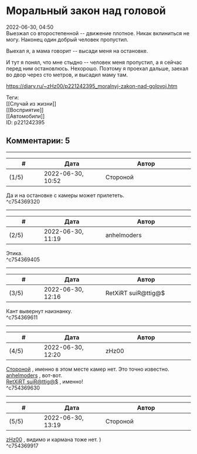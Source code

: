 Моральный закон над головой
===========================

  
2022-06-30, 04:50  
 Выезжал со второстепенной -- движение плотное. Никак вклиниться не могу. Наконец один добрый человек пропустил.   
   
 Выехал я, а мама говорит -- высади меня на остановке.   
   
 И тут я понял, что мне стыдно -- человек меня пропустил, а я сейчас перед ним остановлюсь. Нехорошо. Поэтому я проехал дальше, заехал во двор через сто метров, и высадил маму там.   
  
<https://diary.ru/~zHz00/p221242395_moralnyj-zakon-nad-golovoj.htm>  
  
Теги:  
[[Случай из жизни]]  
[[Восприятие]]  
[[Автомобили]]  
ID: p221242395  


Комментарии: 5
--------------

  


---



|         #         |              Дата              |                     Автор                     |           ID           |
| --- | --- | --- | --- |
| (1/5) | 2022-06-30, 10:52 | Стороной | c754369320 |

  
 Да и на остановке с камеры может прилететь.   
 ^c754369320

---



|         #         |              Дата              |                     Автор                     |           ID           |
| --- | --- | --- | --- |
| (2/5) | 2022-06-30, 11:19 | anhelmoders | c754369405 |

  
 Этика.   
 ^c754369405

---



|         #         |              Дата              |                     Автор                     |           ID           |
| --- | --- | --- | --- |
| (3/5) | 2022-06-30, 12:16 | RetXiRT suiR@ttig@$ | c754369611 |

  
 Кант вывернут наизнанку.   
 ^c754369611

---



|         #         |              Дата              |                     Автор                     |           ID           |
| --- | --- | --- | --- |
| (4/5) | 2022-06-30, 12:20 | zHz00 | c754369630 |

  
  [Стороной](https://1047.diary.ru "Арфы нет - возьмите бубен!")  , именно в этом месте камер нет. Это точно известно.   
  [anhelmoders](https://anhelmoders.diary.ru "No plans. Only wonders.")  , вот-вот.   
  [RetXiRT suiR@ttig@$](https://Hellspawn.diary.ru "Atomicautionuclear")  , именно!   
 ^c754369630

---



|         #         |              Дата              |                     Автор                     |           ID           |
| --- | --- | --- | --- |
| (5/5) | 2022-06-30, 13:19 | Стороной | c754369917 |

  
  [zHz00](https://zHz00.diary.ru "Untitled")  , видимо и кармана тоже нет. )   
 ^c754369917